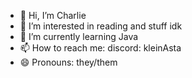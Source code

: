 - 👋 Hi, I’m Charlie
- 👀 I’m interested in reading and stuff idk
- 🌱 I’m currently learning Java
- 📫 How to reach me:  discord: kleinAsta
- 😄 Pronouns: they/them

<!---
CharlieEuler/CharlieEuler is a ✨ special ✨ repository because its `README.md` (this file) appears on your GitHub profile.
You can click the Preview link to take a look at your changes.
--->
